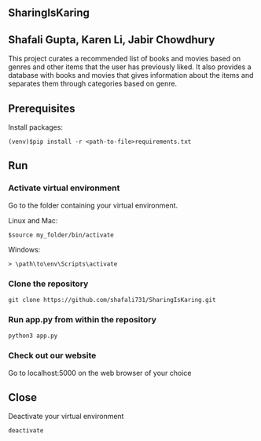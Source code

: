 ## SharingIsKaring
## Shafali Gupta, Karen Li, Jabir Chowdhury 

This project curates a recommended list of books and movies based on genres and other items that the user has previously 
liked. It also provides a database with books and movies that gives information about the items and separates them through categories based on genre.

## Prerequisites

Install packages:
```
(venv)$pip install -r <path-to-file>requirements.txt
```

## Run
### Activate virtual environment
Go to the folder containing your virtual environment.

Linux and Mac:
```
$source my_folder/bin/activate
```

Windows:
```
> \path\to\env\Scripts\activate
```

### Clone the repository
```
git clone https://github.com/shafali731/SharingIsKaring.git
```

### Run app.py from within the repository
```
python3 app.py
```
### Check out our website
Go to localhost:5000 on the web browser of your choice

## Close
Deactivate your virtual environment
```
deactivate
```
